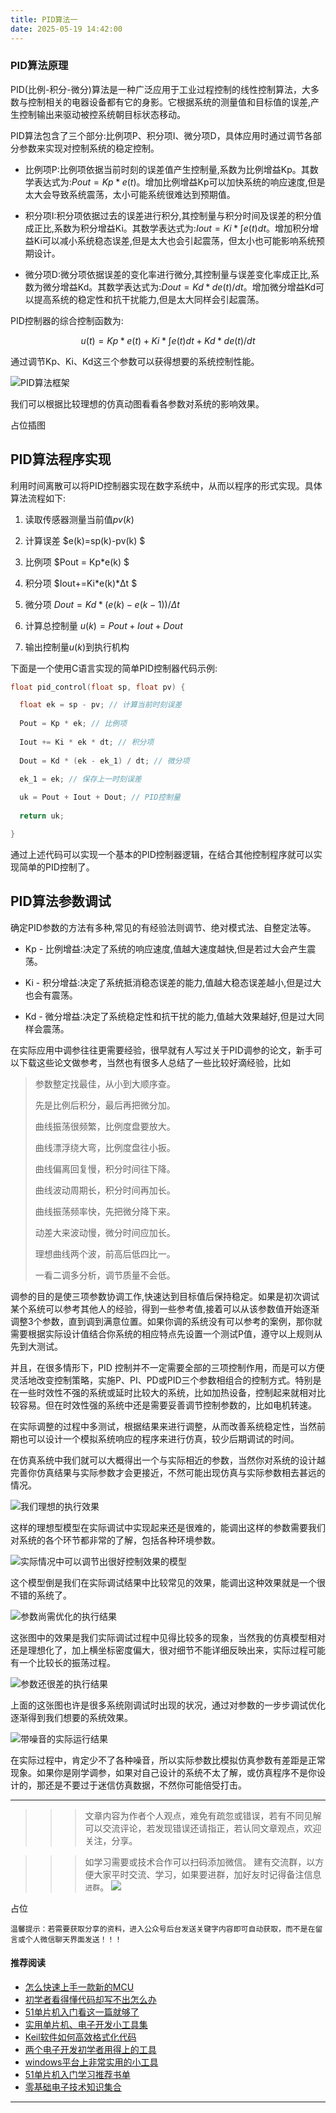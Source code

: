 ```yaml
---
title: PID算法一
date: 2025-05-19 14:42:00
---
```


### PID算法原理
PID(比例-积分-微分)算法是一种广泛应用于工业过程控制的线性控制算法，大多数与控制相关的电器设备都有它的身影。它根据系统的测量值和目标值的误差,产生控制输出来驱动被控系统朝目标状态移动。

PID算法包含了三个部分:比例项P、积分项I、微分项D，具体应用时通过调节各部分参数来实现对控制系统的稳定控制。

- 比例项P:比例项依据当前时刻的误差值产生控制量,系数为比例增益Kp。其数学表达式为:$Pout = Kp*e(t)$。增加比例增益Kp可以加快系统的响应速度,但是太大会导致系统震荡，太小可能系统很难达到预期值。

- 积分项I:积分项依据过去的误差进行积分,其控制量与积分时间及误差的积分值成正比,系数为积分增益Ki。其数学表达式为:$Iout = Ki*∫e(t)dt$。增加积分增益Ki可以减小系统稳态误差,但是太大也会引起震荡，但太小也可能影响系统预期设计。

- 微分项D:微分项依据误差的变化率进行微分,其控制量与误差变化率成正比,系数为微分增益Kd。其数学表达式为:$Dout = Kd*de(t)/dt$。增加微分增益Kd可以提高系统的稳定性和抗干扰能力,但是太大同样会引起震荡。

PID控制器的综合控制函数为:

$$
u(t) = Kp*e(t) + Ki*∫e(t)dt + Kd*de(t)/dt
$$

通过调节Kp、Ki、Kd这三个参数可以获得想要的系统控制性能。

![PID算法框架](https://files.mdnice.com/user/38598/c13fcb0f-fd82-4432-b096-57127879cbce.png)

我们可以根据比较理想的仿真动图看看各参数对系统的影响效果。

占位插图

## PID算法程序实现
利用时间离散可以将PID控制器实现在数字系统中，从而以程序的形式实现。具体算法流程如下:

1) 读取传感器测量当前值$pv(k)$

2) 计算误差 $e(k)=sp(k)-pv(k) $

3) 比例项 $Pout = Kp*e(k) $ 

4) 积分项 $Iout+=Ki*e(k)*Δt  $

5) 微分项 $Dout=Kd*(e(k)-e(k-1))/Δt$

6) 计算总控制量 $u(k)=Pout+Iout+Dout$

7) 输出控制量$u(k)$到执行机构

下面是一个使用C语言实现的简单PID控制器代码示例:

```c
float pid_control(float sp, float pv) {

  float ek = sp - pv; // 计算当前时刻误差
  
  Pout = Kp * ek; // 比例项
  
  Iout += Ki * ek * dt; // 积分项
  
  Dout = Kd * (ek - ek_1) / dt; // 微分项
  
  ek_1 = ek; // 保存上一时刻误差

  uk = Pout + Iout + Dout; // PID控制量
  
  return uk;

}
```
通过上述代码可以实现一个基本的PID控制器逻辑，在结合其他控制程序就可以实现简单的PID控制了。


## PID算法参数调试

确定PID参数的方法有多种,常见的有经验法则调节、绝对模式法、自整定法等。

- Kp - 比例增益:决定了系统的响应速度,值越大速度越快,但是若过大会产生震荡。

- Ki - 积分增益:决定了系统抵消稳态误差的能力,值越大稳态误差越小,但是过大也会有震荡。

- Kd - 微分增益:决定了系统稳定性和抗干扰的能力,值越大效果越好,但是过大同样会震荡。

在实际应用中调参往往更需要经验，很早就有人写过关于PID调参的论文，新手可以下载这些论文做参考，当然也有很多人总结了一些比较好滴经验，比如

>参数整定找最佳，从小到大顺序查。
>
>先是比例后积分，最后再把微分加。
>
>曲线振荡很频繁，比例度盘要放大。
>
>曲线漂浮绕大弯，比例度盘往小扳。
>
>曲线偏离回复慢，积分时间往下降。
>
>曲线波动周期长，积分时间再加长。
>
>曲线振荡频率快，先把微分降下来。
>
>动差大来波动慢，微分时间应加长。
>
>理想曲线两个波，前高后低四比一。
>
>一看二调多分析，调节质量不会低。


调参的目的是使三项参数协调工作,快速达到目标值后保持稳定。如果是初次调试某个系统可以参考其他人的经验，得到一些参考值,接着可以从该参数值开始逐渐调整3个参数，直到调到满意位置。如果你调的系统没有可以参考的案例，那你就需要根据实际设计值结合你系统的相应特点先设置一个测试P值，遵守以上规则从先到大测试。

并且，在很多情形下，PID 控制并不一定需要全部的三项控制作用，而是可以方便灵活地改变控制策略，实施P、PI、PD或PID三个参数相组合的控制方式。特别是在一些时效性不强的系统或延时比较大的系统，比如加热设备，控制起来就相对比较容易。但在时效性强的系统中还是需要妥善调节控制参数的，比如电机转速。

在实际调整的过程中多测试，根据结果来进行调整，从而改善系统稳定性，当然前期也可以设计一个模拟系统响应的程序来进行仿真，较少后期调试的时间。

在仿真系统中我们就可以大概得出一个与实际相近的参数，当然你对系统的设计越完善你仿真结果与实际参数才会更接近，不然可能出现仿真与实际参数相去甚远的情况。

![我们理想的执行效果](https://files.mdnice.com/user/38598/d18edaf3-093d-4a3b-817b-73205b0299f3.png)

这样的理想型模型在实际调试中实现起来还是很难的，能调出这样的参数需要我们对系统的各个环节都非常的了解，包括各种环境参数。

![实际情况中可以调节出很好控制效果的模型](https://files.mdnice.com/user/38598/c84a164e-6b16-43b6-9395-b37850a9a1c0.png)

这个模型倒是我们在实际调试结果中比较常见的效果，能调出这种效果就是一个很不错的系统了。

![参数尚需优化的执行结果](https://files.mdnice.com/user/38598/6802bc67-1868-4b2b-bcf8-4a7e48479a6b.png)

这张图中的效果是我们实际调试过程中见得比较多的现象，当然我的仿真模型相对还是理想化了，加上横坐标密度偏大，很对细节不能详细反映出来，实际过程可能有一个比较长的振荡过程。

![参数还很差的执行结果](https://files.mdnice.com/user/38598/838dd7d5-df5f-470b-8e04-0f2394525153.png)

上面的这张图也许是很多系统刚调试时出现的状况，通过对参数的一步步调试优化逐渐得到我们想要的系统效果。

![带噪音的实际运行结果](https://files.mdnice.com/user/38598/1145c1c6-af21-4f02-9738-944362a6680c.png)

在实际过程中，肯定少不了各种噪音，所以实际参数比模拟仿真参数有差距是正常现象。如果你是刚学调参，如果对自己设计的系统不太了解，或仿真程序不是你设计的，那还是不要过于迷信仿真数据，不然你可能倍受打击。

----
>>>文章内容为作者个人观点，难免有疏忽或错误，若有不同见解可以交流评论，若发现错误还请指正，若认同文章观点，欢迎关注，分享。

>>>如学习需要或技术合作可以扫码添加微信。
建有交流群，以方便大家平时交流、学习，如果要进群，加好友时记得备注信息`进群`。
![](https://files.mdnice.com/user/38598/6fbcd253-edc6-4175-ba0c-44e24ad33b21.jpg)

占位

`温馨提示：若需要获取分享的资料，进入公众号后台发送关键字内容即可自动获取，而不是在留言或个人微信聊天界面发送！！！`

#### 推荐阅读
- [怎么快速上手一款新的MCU](https://mp.weixin.qq.com/s?__biz=MzI1OTQ4MTg4Ng==&mid=2247485581&idx=1&sn=b36e6536717774f7931c7aa93d5b237a&chksm=ea7900fcdd0e89ea0db13737720edc996fcb3fdbab3e43b4a92316240ac66d4b5a8bf9a07e78&token=466212876&lang=zh_CN#rd)
- [初学者看得懂代码却写不出怎么办](https://mp.weixin.qq.com/s?__biz=MzI1OTQ4MTg4Ng==&mid=2247485862&idx=1&sn=830ede5ac467c8d396adfbea141f0526&chksm=ea7901d7dd0e88c1e8e5396305ab83c6fbd884cf356ad64c54463230364e865a1659f193dd1f&token=63320980&lang=zh_CN#rd)
- [51单片机入门看这一篇就够了](https://mp.weixin.qq.com/s?__biz=MzI1OTQ4MTg4Ng==&mid=2247485523&idx=1&sn=b7fcd1b86e2467d6f03b1a520c39bb06&chksm=ea790022dd0e893452c4994fa16d63111b16d9878c303712f695b58b7af360b7b18c1ed4b201&token=1711068967&lang=zh_CN#rd)
- [实用单片机、电子开发小工具集](https://mp.weixin.qq.com/s?__biz=MzI1OTQ4MTg4Ng==&mid=2247485606&idx=1&sn=2b433faa2e436fc762dc538c9cf3fe14&chksm=ea7900d7dd0e89c169f8948ff3d423016c8f51f1c914eb7b0d20cba8145b9ffa54815915d67b&token=1580674001&lang=zh_CN#rd)
- [Keil软件如何高效格式化代码](https://mp.weixin.qq.com/s?__biz=MzI1OTQ4MTg4Ng==&mid=2247485572&idx=1&sn=17cefa35d9d660083d419a7e9b6db6f7&chksm=ea7900f5dd0e89e35b65ba26354cc69ad24f686d8e18abd34e0932567a9345e8c9ed653eee6b&token=1711068967&lang=zh_CN#rd)
- [两个电子开发初学者用得上的工具](https://mp.weixin.qq.com/s?__biz=MzI1OTQ4MTg4Ng==&mid=2247485987&idx=1&sn=106e52add61999ae4bddd8b28c7ed2b1&chksm=ea790252dd0e8b44e36e26f20153b1bd73a0fff98ef3c50330358435a9dfac2d97e04a30d59e&token=63320980&lang=zh_CN#rd)
- [windows平台上非常实用的小工具](https://mp.weixin.qq.com/s?__biz=MzI1OTQ4MTg4Ng==&mid=2247485420&idx=2&sn=728ca4abbadf7caf51c392e7d7045cbe&chksm=ea790f9ddd0e868b9fa162c80db1876199845f387bbe851c8d38a4e8412329ae635916c13cfb&token=1711068967&lang=zh_CN#rd)
- [51单片机入门学习推荐书单](https://mp.weixin.qq.com/s?__biz=MzI1OTQ4MTg4Ng==&mid=2247485689&idx=3&sn=d4c0d26781f307ffd26defdc4022c928&chksm=ea790088dd0e899e2872692b9568309e779acfc515e82c28a853d4228de2e2b8f7ee7149913f&token=63320980&lang=zh_CN#rd)
- [零基础电子技术知识集合](https://mp.weixin.qq.com/s?__biz=MzI1OTQ4MTg4Ng==&mid=2247485689&idx=4&sn=211c2d0871a19c5e92cdf0c34f01d96b&chksm=ea790088dd0e899e3042a649a346bc98e94189d1fd18da2b954a7ddb781582dc2d0a82e07f4d&token=970763775&lang=zh_CN#rd)
----

